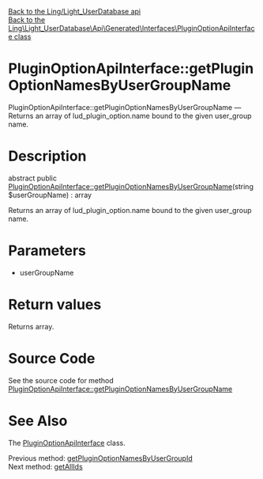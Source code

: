 [Back to the Ling/Light_UserDatabase api](https://github.com/lingtalfi/Light_UserDatabase/blob/master/doc/api/Ling/Light_UserDatabase.md)<br>
[Back to the Ling\Light_UserDatabase\Api\Generated\Interfaces\PluginOptionApiInterface class](https://github.com/lingtalfi/Light_UserDatabase/blob/master/doc/api/Ling/Light_UserDatabase/Api/Generated/Interfaces/PluginOptionApiInterface.md)


PluginOptionApiInterface::getPluginOptionNamesByUserGroupName
================



PluginOptionApiInterface::getPluginOptionNamesByUserGroupName — Returns an array of lud_plugin_option.name bound to the given user_group name.




Description
================


abstract public [PluginOptionApiInterface::getPluginOptionNamesByUserGroupName](https://github.com/lingtalfi/Light_UserDatabase/blob/master/doc/api/Ling/Light_UserDatabase/Api/Generated/Interfaces/PluginOptionApiInterface/getPluginOptionNamesByUserGroupName.md)(string $userGroupName) : array




Returns an array of lud_plugin_option.name bound to the given user_group name.




Parameters
================


- userGroupName

    


Return values
================

Returns array.








Source Code
===========
See the source code for method [PluginOptionApiInterface::getPluginOptionNamesByUserGroupName](https://github.com/lingtalfi/Light_UserDatabase/blob/master/Api/Generated/Interfaces/PluginOptionApiInterface.php#L200-L200)


See Also
================

The [PluginOptionApiInterface](https://github.com/lingtalfi/Light_UserDatabase/blob/master/doc/api/Ling/Light_UserDatabase/Api/Generated/Interfaces/PluginOptionApiInterface.md) class.

Previous method: [getPluginOptionNamesByUserGroupId](https://github.com/lingtalfi/Light_UserDatabase/blob/master/doc/api/Ling/Light_UserDatabase/Api/Generated/Interfaces/PluginOptionApiInterface/getPluginOptionNamesByUserGroupId.md)<br>Next method: [getAllIds](https://github.com/lingtalfi/Light_UserDatabase/blob/master/doc/api/Ling/Light_UserDatabase/Api/Generated/Interfaces/PluginOptionApiInterface/getAllIds.md)<br>


